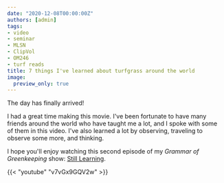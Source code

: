 ```yaml
---
date: "2020-12-08T00:00:00Z"
authors: [admin]
tags:
- video
- seminar
- MLSN
- ClipVol
- OM246
- turf reads
title: 7 things I've learned about turfgrass around the world
image:
  preview_only: true
---
```


The day has finally arrived! 

I had a great time making this movie. I've been fortunate to have many friends around the world who have taught me a lot, and I spoke with some of them in this video. I've also learned a lot by observing, traveling to observe some more, and thinking. 

I hope you'll enjoy watching this second episode of my *Grammar of Greenkeeping* show: [Still Learning](https://youtu.be/v7vGx9GQV2w).

{{< "youtube" "v7vGx9GQV2w" >}}
